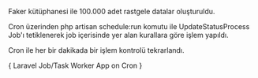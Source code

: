 Faker kütüphanesi ile 100.000 adet rastgele datalar oluşturuldu.

Cron üzerinden php artisan schedule:run komutu ile UpdateStatusProcess Job'ı tetiklenerek job içerisinde yer alan kurallara göre işlem yapıldı.

Cron ile her bir dakikada bir işlem kontrolü tekrarlandı. 

{ Laravel Job/Task Worker App on Cron }
